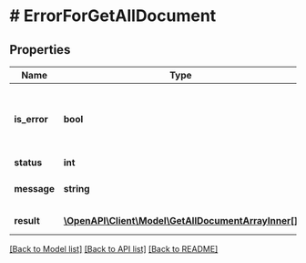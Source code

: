 # # ErrorForGetAllDocument

## Properties

Name | Type | Description | Notes
------------ | ------------- | ------------- | -------------
**is_error** | **bool** | isError false means Success And isError true means Error | [optional]
**status** | **int** |  | [optional]
**message** | **string** | Message As Per the Error code | [optional]
**result** | [**\OpenAPI\Client\Model\GetAllDocumentArrayInner[]**](GetAllDocumentArrayInner.md) | Result value | [optional]

[[Back to Model list]](../../README.md#models) [[Back to API list]](../../README.md#endpoints) [[Back to README]](../../README.md)
